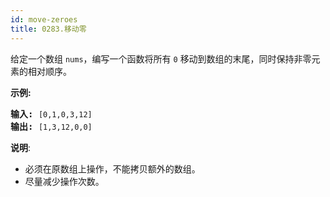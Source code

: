 ```yaml
---
id: move-zeroes
title: 0283.移动零
---
```

给定一个数组 <code>nums</code>，编写一个函数将所有 <code>0</code> 移动到数组的末尾，同时保持非零元素的相对顺序。

**示例:**


<pre><strong>输入:</strong> <code>[0,1,0,3,12]</code><br/><strong>输出:</strong> <code>[1,3,12,0,0]</code></pre>

**说明**:

- 必须在原数组上操作，不能拷贝额外的数组。
- 尽量减少操作次数。